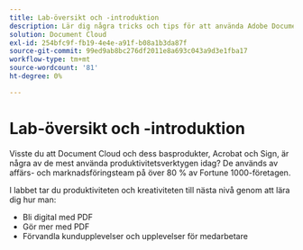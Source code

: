 ```yaml
---
title: Lab-översikt och -introduktion
description: Lär dig några tricks och tips för att använda Adobe Document Cloud
solution: Document Cloud
exl-id: 254bfc9f-fb19-4e4e-a91f-b08a1b3da87f
source-git-commit: 99ed9ab8bc276df2011e8a693c043a9d3e1fba17
workflow-type: tm+mt
source-wordcount: '81'
ht-degree: 0%

---
```


# Lab-översikt och -introduktion

Visste du att Document Cloud och dess basprodukter, Acrobat och Sign, är några av de mest använda produktivitetsverktygen idag? De används av affärs- och marknadsföringsteam på över 80 % av Fortune 1000-företagen.

I labbet tar du produktiviteten och kreativiteten till nästa nivå genom att lära dig hur man:

* Bli digital med PDF
* Gör mer med PDF
* Förvandla kundupplevelser och upplevelser för medarbetare
